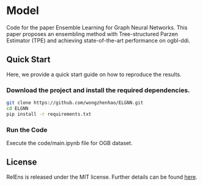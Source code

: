 # Model
Code for the paper Ensemble Learning for Graph Neural Networks. This paper proposes an ensembling method with Tree-structured Parzen Estimator (TPE) and achieving state-of-the-art performance on ogbl-ddi.

## Quick Start 
Here, we provide a quick start guide on how to reproduce the results.

### Download the project and install the required dependencies.
```bash
git clone https://github.com/wongzhenhao/ELGNN.git
cd ELGNN
pip install -r requirements.txt
```
### Run the Code
Execute the code/main.ipynb file for OGB dataset.

## License
RelEns is released under the MIT license. Further details can be found [here](LICENSE).
